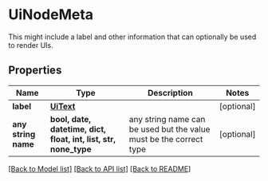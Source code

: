 # UiNodeMeta

This might include a label and other information that can optionally be used to render UIs.

## Properties
Name | Type | Description | Notes
------------ | ------------- | ------------- | -------------
**label** | [**UiText**](UiText.md) |  | [optional] 
**any string name** | **bool, date, datetime, dict, float, int, list, str, none_type** | any string name can be used but the value must be the correct type | [optional]

[[Back to Model list]](../README.md#documentation-for-models) [[Back to API list]](../README.md#documentation-for-api-endpoints) [[Back to README]](../README.md)


